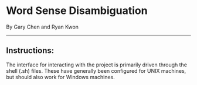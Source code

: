 # Word Sense Disambiguation

By Gary Chen and Ryan Kwon

____

## Instructions:

The interface for interacting with the project is primarily driven through the shell (.sh) files. These have generally been configured for UNIX machines, but should also work for Windows machines.


